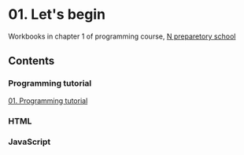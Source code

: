 # 01. Let's begin

Workbooks in chapter 1 of programming course, [N preparetory school](https://www.nnn.ed.nico/)

## Contents

### Programming tutorial

[01. Programming tutorial](https://github.com/ababa893/nnn_workbook/blob/master/01/01_programming_tutorial.md)

### HTML

### JavaScript